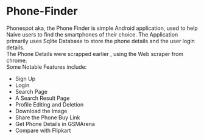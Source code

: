 # Phone-Finder
Phonespot aka, the Phone Finder is simple Android application, used to help Naive users to find the smartphones of their choice.
The Application primarily uses Sqlite Database to store the phone details and the user login details.<br>
The Phone Details were scrapped earlier , using the Web scraper from chrome.<br>
Some Notable Features include:
<ul>
  <li>Sign Up</li>
  <li>Login</li>
  <li>Search Page</li>
  <li>A Search Result Page</li>
  <li>Profile Editing and Deletion</li>
  <li>Download the Image</li>
  <li>Share the Phone Buy Link</li>
  <li>Get Phone Details in GSMArena</li>
  <li>Compare with Flipkart</li>
</ul>
